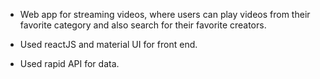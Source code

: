 - <p style='font-size:14px'>Web app for streaming videos, where users can play videos from their favorite category and also search for their favorite creators.</P>
- <p style='font-size:14px'>Used reactJS and material UI for front end.</p>
- <p style='font-size:14px'>Used rapid API for data.</p>
